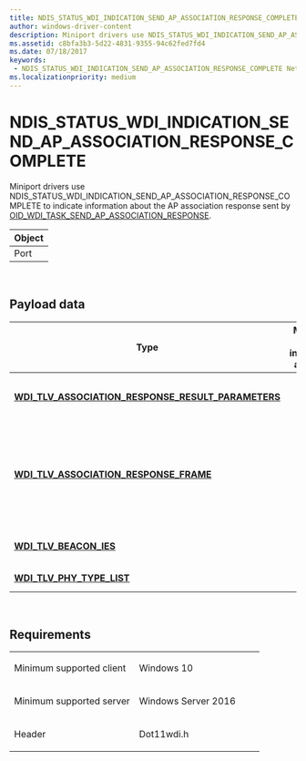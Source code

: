 ```yaml
---
title: NDIS_STATUS_WDI_INDICATION_SEND_AP_ASSOCIATION_RESPONSE_COMPLETE
author: windows-driver-content
description: Miniport drivers use NDIS_STATUS_WDI_INDICATION_SEND_AP_ASSOCIATION_RESPONSE_COMPLETE to indicate information about the AP association response sent by OID_WDI_TASK_SEND_AP_ASSOCIATION_RESPONSE.
ms.assetid: c8bfa3b3-5d22-4831-9355-94c62fed7fd4
ms.date: 07/18/2017
keywords:
 - NDIS_STATUS_WDI_INDICATION_SEND_AP_ASSOCIATION_RESPONSE_COMPLETE Network Drivers Starting with Windows Vista
ms.localizationpriority: medium
---
```


# NDIS\_STATUS\_WDI\_INDICATION\_SEND\_AP\_ASSOCIATION\_RESPONSE\_COMPLETE


Miniport drivers use NDIS\_STATUS\_WDI\_INDICATION\_SEND\_AP\_ASSOCIATION\_RESPONSE\_COMPLETE to indicate information about the AP association response sent by [OID\_WDI\_TASK\_SEND\_AP\_ASSOCIATION\_RESPONSE](oid-wdi-task-send-ap-association-response.md).

| Object |
|--------|
| Port   |

 

## Payload data


| Type | Multiple TLV instances allowed | Optional | Description |
| --- | --- | --- | --- |
| [**WDI\_TLV\_ASSOCIATION\_RESPONSE\_RESULT\_PARAMETERS**](https://msdn.microsoft.com/library/windows/hardware/dn926138) |   |   | The association response parameters. |
| [**WDI\_TLV\_ASSOCIATION\_RESPONSE\_FRAME**](https://msdn.microsoft.com/library/windows/hardware/dn926135) |   |   | The received association response. This does not include the 802.11 MAC header. |
| [**WDI\_TLV\_BEACON\_IES**](https://msdn.microsoft.com/library/windows/hardware/dn926148) |   |   | The beacon IEs from the association. |
| [**WDI\_TLV\_PHY\_TYPE\_LIST**](https://msdn.microsoft.com/library/windows/hardware/dn898029) |   |   | The list of PHY types. |
 

Requirements
------------

<table>
<colgroup>
<col width="50%" />
<col width="50%" />
</colgroup>
<tbody>
<tr class="odd">
<td><p>Minimum supported client</p></td>
<td><p>Windows 10</p></td>
</tr>
<tr class="even">
<td><p>Minimum supported server</p></td>
<td><p>Windows Server 2016</p></td>
</tr>
<tr class="odd">
<td><p>Header</p></td>
<td>Dot11wdi.h</td>
</tr>
</tbody>
</table>

 

 




